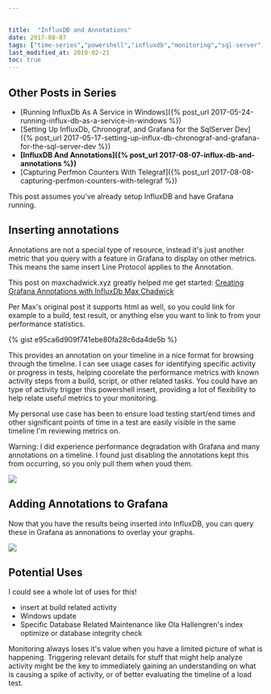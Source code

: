 ```yaml
---


title:  "InfluxDB and Annotations"
date: 2017-08-07
tags: ["time-series","powershell","influxdb","monitoring","sql-server","cool-tools"]
last_modified_at: 2019-02-21
toc: true
---
```


## Other Posts in Series

*   [Running InfluxDb As A Service in Windows]({% post_url 2017-05-24-running-influx-db-as-a-service-in-windows  %})
*   [Setting Up InfluxDb, Chronograf, and Grafana for the SqlServer Dev]({% post_url 2017-05-17-setting-up-influx-db-chronograf-and-grafana-for-the-sql-server-dev %})
*   **[InfluxDB And Annotations]({% post_url 2017-08-07-influx-db-and-annotations %})**
*   [Capturing Perfmon Counters With Telegraf]({% post_url 2017-08-08-capturing-perfmon-counters-with-telegraf %})


This post assumes you've already setup InfluxDB and have Grafana running.

## Inserting annotations

Annotations are not a special type of resource, instead it's just another metric that you query with a feature in Grafana to display on other metrics. This means the same insert Line Protocol applies to the Annotation.

This post on maxchadwick.xyz greatly helped me get started: [Creating Grafana Annotations with InfluxDb Max Chadwick](http://bit.ly/2pgmwtH)

Per Max's original post it supports html as well, so you could link for example to a build, test result, or anything else you want to link to from your performance statistics.

{% gist e95ca6d909f741ebe80fa28c6da4de5b %}


This provides an annotation on your timeline in a nice format for browsing through the timeline. I can see usage cases for identifying specific activity or progress in tests, helping coorelate the performance metrics with known activity steps from a build, script, or other related tasks. You could have an type of activity trigger this powershell insert, providing a lot of flexibility to help relate useful metrics to your monitoring.

My personal use case has been to ensure load testing start/end times and other significant points of time in a test are easily visible in the same timeline I'm reviewing metrics on.

Warning: I did experience performance degradation with Grafana and many annotations on a timeline. I found just disabling the annotations kept this from occurring, so you only pull them when youd them.

![](/assets/img/inserting+annotation+shows+on+graph.png)

## Adding Annotations to Grafana

Now that you have the results being inserted into InfluxDB, you can query these in Grafana as annonations to overlay your graphs.

![](/assets/img/Adding+Annotation+To+Grafana+to+pull+from+InfluxDB.png)

## Potential Uses

I could see a whole lot of uses for this!

*   insert at build related activity
*   Windows update
*   Specific Database Related Maintenance like Ola Hallengren's index optimize or database integrity check

Monitoring always loses it's value when you have a limited picture of what is happening. Triggering relevant details for stuff that might help analyze activity might be the key to immediately gaining an understanding on what is causing a spike of activity, or of better evaluating the timeline of a load test.
